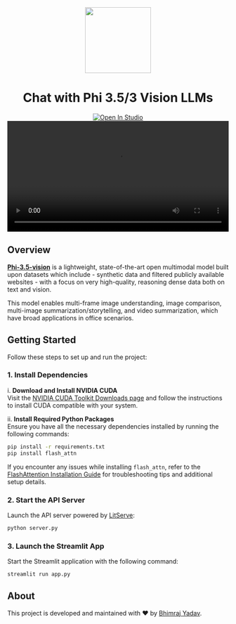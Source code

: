 <div align="center">
  <img src="https://github.com/user-attachments/assets/ed441961-912a-4db2-9043-3ba4c7cf0b0e" height="150"/>
  <br/>
  <h1>Chat with Phi 3.5/3 Vision LLMs</h1>
  <a target="_blank" href="https://lightning.ai/bhimrajyadav/studios/deploy-and-chat-with-phi-3-vision-128k-instruct">
  <img src="https://pl-bolts-doc-images.s3.us-east-2.amazonaws.com/app-2/studio-badge.svg" alt="Open In Studio"/>
  </a><br/>
<!--   <a target="_blank" href="https://lightning.ai/bhimrajyadav/studios/deploy-and-chat-with-phi-3-vision-128k-instruct"></a> -->
<!--   <img src="https://github.com/user-attachments/assets/3cfab380-0fa6-4430-af21-ac5fff3928ee" alt="Chat with Phi 3.5/3 Vision LLMs" width="640" height="360"> -->
<video src="https://github.com/user-attachments/assets/9af93c91-7d27-48f5-8cee-5f7dbfb024a3" 
       type="video/mp4" 
       controls 
       style="max-width: 640px; width: 100%; height: auto;">
</video>
</div>

## Overview

[**Phi-3.5-vision**](https://huggingface.co/microsoft/Phi-3.5-vision-instruct) is a lightweight, state-of-the-art open multimodal model built upon datasets which include - synthetic data and filtered publicly available websites - with a focus on very high-quality, reasoning dense data both on text and vision.

This model enables multi-frame image understanding, image comparison, multi-image summarization/storytelling, and video summarization, which have broad applications in office scenarios.

## Getting Started

Follow these steps to set up and run the project:

### 1. Install Dependencies  

i. **Download and Install NVIDIA CUDA**  
   Visit the [NVIDIA CUDA Toolkit Downloads page](https://developer.nvidia.com/cuda-downloads) and follow the instructions to install CUDA compatible with your system.  

ii. **Install Required Python Packages**  
   Ensure you have all the necessary dependencies installed by running the following commands:  

   ```bash  
   pip install -r requirements.txt  
   pip install flash_attn  
   ```  

   If you encounter any issues while installing `flash_attn`, refer to the [FlashAttention Installation Guide](https://github.com/Dao-AILab/flash-attention?tab=readme-ov-file#installation-and-features) for troubleshooting tips and additional setup details.  

### 2. Start the API Server

Launch the API server powered by [LitServe](https://github.com/Lightning-AI/LitServe):

```bash
python server.py
```

### 3. Launch the Streamlit App

Start the Streamlit application with the following command:

```bash
streamlit run app.py
```

## About

This project is developed and maintained with ❤️ by [Bhimraj Yadav](https://github.com/bhimrazy).
